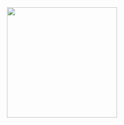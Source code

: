 
<div align="center">

<img height="250em"  src="https://github-readme-stats.vercel.app/api/top-langs/?username=bloodyunicorn&layout=compact&langs_count=16&theme=nightowl"/>

 
</div>



           
          
